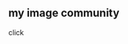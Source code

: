 <h2> my image community </h2>
<a src="http://myimagecommunity.s3-website.ap-northeast-2.amazonaws.com/">click</a>
